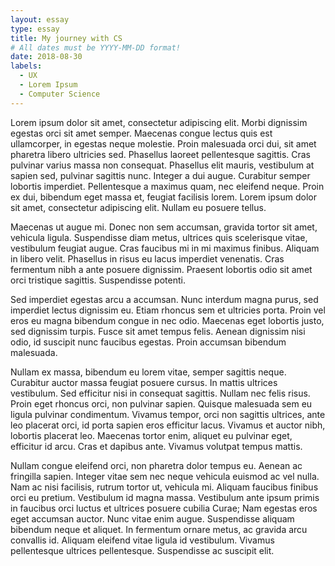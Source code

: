 ```yaml
---
layout: essay
type: essay
title: My journey with CS
# All dates must be YYYY-MM-DD format!
date: 2018-08-30
labels:
  - UX
  - Lorem Ipsum
  - Computer Science
---
```


Lorem ipsum dolor sit amet, consectetur adipiscing elit. Morbi dignissim egestas orci sit amet semper. Maecenas congue lectus quis est ullamcorper, in egestas neque molestie. Proin malesuada orci dui, sit amet pharetra libero ultricies sed. Phasellus laoreet pellentesque sagittis. Cras pulvinar varius massa non consequat. Phasellus elit mauris, vestibulum at sapien sed, pulvinar sagittis nunc. Integer a dui augue. Curabitur semper lobortis imperdiet. Pellentesque a maximus quam, nec eleifend neque. Proin ex dui, bibendum eget massa et, feugiat facilisis lorem. Lorem ipsum dolor sit amet, consectetur adipiscing elit. Nullam eu posuere tellus.

Maecenas ut augue mi. Donec non sem accumsan, gravida tortor sit amet, vehicula ligula. Suspendisse diam metus, ultrices quis scelerisque vitae, vestibulum feugiat augue. Cras faucibus mi in mi maximus finibus. Aliquam in libero velit. Phasellus in risus eu lacus imperdiet venenatis. Cras fermentum nibh a ante posuere dignissim. Praesent lobortis odio sit amet orci tristique sagittis. Suspendisse potenti.

Sed imperdiet egestas arcu a accumsan. Nunc interdum magna purus, sed imperdiet lectus dignissim eu. Etiam rhoncus sem et ultricies porta. Proin vel eros eu magna bibendum congue in nec odio. Maecenas eget lobortis justo, sed dignissim turpis. Fusce sit amet tempus felis. Aenean dignissim nisi odio, id suscipit nunc faucibus egestas. Proin accumsan bibendum malesuada.

Nullam ex massa, bibendum eu lorem vitae, semper sagittis neque. Curabitur auctor massa feugiat posuere cursus. In mattis ultrices vestibulum. Sed efficitur nisi in consequat sagittis. Nullam nec felis risus. Proin eget rhoncus orci, non pulvinar sapien. Quisque malesuada sem eu ligula pulvinar condimentum. Vivamus tempor, orci non sagittis ultrices, ante leo placerat orci, id porta sapien eros efficitur lacus. Vivamus et auctor nibh, lobortis placerat leo. Maecenas tortor enim, aliquet eu pulvinar eget, efficitur id arcu. Cras et dapibus ante. Vivamus volutpat tempus mattis.

Nullam congue eleifend orci, non pharetra dolor tempus eu. Aenean ac fringilla sapien. Integer vitae sem nec neque vehicula euismod ac vel nulla. Nam ac nisi facilisis, rutrum tortor ut, vehicula mi. Aliquam faucibus finibus orci eu pretium. Vestibulum id magna massa. Vestibulum ante ipsum primis in faucibus orci luctus et ultrices posuere cubilia Curae; Nam egestas eros eget accumsan auctor. Nunc vitae enim augue. Suspendisse aliquam bibendum neque et aliquet. In fermentum ornare metus, ac gravida arcu convallis id. Aliquam eleifend vitae ligula id vestibulum. Vivamus pellentesque ultrices pellentesque. Suspendisse ac suscipit elit.
